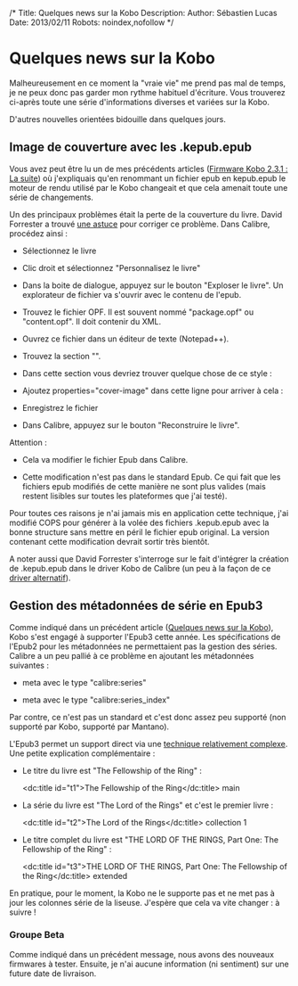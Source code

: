 /*
Title: Quelques news sur la Kobo
Description: 
Author: Sébastien Lucas
Date: 2013/02/11
Robots: noindex,nofollow
*/
# Quelques news sur la Kobo

Malheureusement en ce moment la "vraie vie" me prend pas mal de temps, je ne peux donc pas garder mon rythme habituel d'écriture. Vous trouverez ci-après toute une série d'informations diverses et variées sur la Kobo.

D'autres nouvelles orientées bidouille dans quelques jours.


## Image de couverture avec les .kepub.epub

Vous avez peut être lu un de mes précédents articles ([Firmware Kobo 2.3.1 : La suite](/blog/kobo-ereader-touch-48)) où j'expliquais qu'en renommant un fichier epub en kepub.epub le moteur de rendu utilisé par le Kobo changeait et que cela amenait toute une série de changements.

Un des principaux problèmes était la perte de la couverture du livre. David Forrester a trouvé [une astuce](http://www.mobileread.com/forums/showpost.php?p=2389073&postcount=15) pour corriger ce problème. Dans Calibre, procédez ainsi :

*	Sélectionnez le livre

*	Clic droit et sélectionnez "Personnalisez le livre"

*	Dans la boite de dialogue, appuyez sur le bouton "Exploser le livre". Un explorateur de fichier va s'ouvrir avec le contenu de l'epub.

*	Trouvez le fichier OPF. Il est souvent nommé "package.opf" ou "content.opf". Il doit contenir du XML.

*	Ouvrez ce fichier dans un éditeur de texte (Notepad++).

*	Trouvez la section "<manifest>".

*	Dans cette section vous devriez trouver quelque chose de ce style : 

	
	<item href="Images/cover.jpg" id="cover.jpg" media-type="image/jpeg" />


*	Ajoutez properties="cover-image" dans cette ligne pour arriver à cela :

	
	<item href="Images/cover.jpg" id="cover.jpg" media-type="image/jpeg" properties="cover-image" />


*	Enregistrez le fichier

*	Dans Calibre, appuyez sur le bouton "Reconstruire le livre".
  
Attention : 

*	Cela va modifier le fichier Epub dans Calibre. 

*	Cette modification n'est pas dans le standard Epub. Ce qui fait que les fichiers epub modifiés de cette manière ne sont plus valides (mais restent lisibles sur toutes les plateformes que j'ai testé).
  
Pour toutes ces raisons je n'ai jamais mis en application cette technique, j'ai modifié COPS pour générer à la volée des fichiers .kepub.epub avec la bonne structure sans mettre en péril le fichier epub original. La version contenant cette modification devrait sortir très bientôt.

A noter aussi que David Forrester s'interroge sur le fait d'intégrer la création de .kepub.epub dans le driver Kobo de Calibre (un peu à la façon de ce [driver alternatif](/https///github.com/jgoguen/calibre-kobo-driver)).
## Gestion des métadonnées de série en Epub3

Comme indiqué dans un précédent article ([Quelques news sur la Kobo](/blog/kobo-ereader-touch-52)), Kobo s'est engagé à supporter l'Epub3 cette année. Les spécifications de l'Epub2 pour les métadonnées ne permettaient pas la gestion des séries. Calibre a un peu pallié à ce problème en ajoutant les métadonnées suivantes :

*	meta avec le type "calibre:series"

*	meta avec le type "calibre:series_index"
  
Par contre, ce n'est pas un standard et c'est donc assez peu supporté (non supporté par Kobo, supporté par Mantano). 

L'Epub3 permet un support direct via une [technique relativement complexe](http://idpf.org/epub/30/spec/epub30-publications.html#sec-dctitles-examples). Une petite explication complémentaire :

*	Le titre du livre est "The Fellowship of the Ring" :

	
	<dc:title id="t1">The Fellowship of the Ring</dc:title>
	<meta refines="#t1" property="title-type">main</meta>


*	La série du livre est "The Lord of the Rings" et c'est le premier livre :

	
	<dc:title id="t2">The Lord of the Rings</dc:title>
	<meta refines="#t2" property="title-type">collection</meta>
	<meta refines="#t2" property="group-position">1</meta>


*	Le titre complet du livre est "THE LORD OF THE RINGS, Part One: The Fellowship of the Ring" :

	
	<dc:title id="t3">THE LORD OF THE RINGS, Part One: The Fellowship of the Ring</dc:title>
	<meta refines="#t3" property="title-type">extended</meta> 


En pratique, pour le moment, la Kobo ne le supporte pas et ne met pas à jour les colonnes série de la liseuse. J'espère que cela va vite changer : à suivre !
### Groupe Beta

Comme indiqué dans un précédent message, nous avons des nouveaux firmwares à tester. Ensuite, je n'ai aucune information (ni sentiment) sur une future date de livraison.


